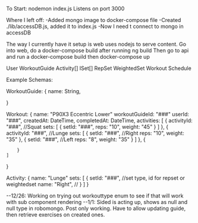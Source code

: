 To Start:
nodemon index.js
Listens on port 3000

Where I left off:
    -Added mongo image to docker-compose file
    -Created ./lib/accessDB.js, added it to index.js
    -Now I need t connect to mongo in accessDB


The way I currently have it setup is web uses nodejs to serve content.
Go into web, do a docker-compose build after running ng build
Then go to api and run a docker-compose build then docker-compose up

User
WorkoutGuide
    Activity[]
        ISet[]
            RepSet
            WeightedSet
Workout
Schedule


Example Schemas:

WorkoutGuide: {
    name: String,
    
}


Workout: {
    name: "P90X3 Eccentric Lower"
    workoutGuideId: "###"
    userId: "###",
    createdAt: DateTime,
    completedAt: DateTime,
    activities: [
        {
            activityId: "###", //Squat
            sets: [
                {
                    setId: "###",
                    reps: "10",
                    weight: "45"
                }
            ]
        },
        {
            activityId: "###", //Lunge
            sets: [
                {
                    setId: "###", //Right
                    reps: "10",
                    weight: "35"
                },
                {
                    setId: "###", //Left
                    reps: "8",
                    weight: "35"
                }
            ]
        },
        {

        }
    ]
}

Activity: {
    name: "Lunge"
    sets: [
        {
            setId: "###", //set type, id for repset or weightedset
            name: "Right", //
        }
    ]
}

--12/26: Working on trying out workouttype enum to see if that will work with sub component rendering
--1/1: Sided is acting up, shows as null and null type in robomongo. Post only working. Have to 
  allow updating guide, then retrieve exercises on created ones.
